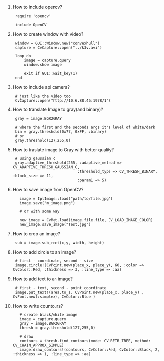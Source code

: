1. How to include opencv?
        
        require 'opencv'

        include OpenCV
2. How to create window with video?
        
        window = GUI::Window.new("convexhull")
        capture = CvCapture::open("../k3v.avi")
        
        loop do
            image = capture.query
            window.show image
            
            exit if GUI::wait_key(1)
        end
3. How to include api camera?
        
        # just like the video too
        CvCapture::open("http://10.6.88.46:1978/1")
        
4. How to translate Image to gray(and binary)?
        
        gray = image.BGR2GRAY
        
        # where the first and the seconds args it's level of white/dark
        bin = gray.threshold(0x77, 0xFF, :binary)
        # or
        gray.threshold(127,255,0)
5. How to traslate image to Gray with better quality?
        
        # using gaussian c
        gray.adaptive_threshold(255, :adaptive_method => CV_ADAPTIVE_THRESH_GAUSSIAN_C,
                                    :threshold_type => CV_THRESH_BINARY, :block_size => 11,
                                    :param1 => 5)
1. How to save image from OpenCV?
    
          image = IplImage::load("path/to/file.jpg")
          image.save("m_image.png")

          # or with some way

          new_image = CvMat.load(image.file.file, CV_LOAD_IMAGE_COLOR)
          new_image.save_image("Test.jpg")

2. How to crop an image?
        
        sub = image.sub_rect(x,y, width, height)
3. How to add circle to an image?
        
        # first - coordinate, second - size
        image.circle!(CvPoint.new(place_x, place_y), 60, :color => CvColor::Red, :thickness => 3, :line_type => :aa)
4. How to add text to an image?
        
        # first - text, second - point coordinate
        image.put_text!(area.to_s, CvPoint.new(place_x, place_y) , CvFont.new(:simplex), CvColor::Blue )
5. How to write countours?
        
          # create black/white image
          image = capture.query
          gray = image.BGR2GRAY
          thresh = gray.threshold(127,255,0)
          
          # draw
          contours = thresh.find_contours(mode: CV_RETR_TREE, method: CV_CHAIN_APPROX_SIMPLE)
          image.draw_contours!(contours, CvColor::Red, CvColor::Black, 2, :thickness => 1, :line_type => :aa)
